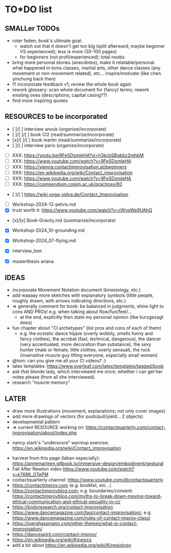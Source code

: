 TO*DO list
====================================================================================================

SMALLer TODOs
------------------------------------------------------------------------
* roter faden; book's ultimate goal:
  * watch out that it doesn't get too big (split afterward; maybe beginner VS experienced); less is more (30-100 pages)
  * for beginners (not profi/experienced); total noobs
* bring more personal stories (anecdotes), make it relatable/personal. what happened in toms classes, martial arts, other dance classes (any movement or non-movement related), etc... inspire/motivate (like chen yinchung back then) 
* !!! incorporate feedback v1; review the whole book again
* rework glossary: scan whole document for (fancy) terms; rework existing ones (descriptions; capital casing??)
* find more inspiring quotes

RESOURCES to be incorporated
------------------------------------------------------------------------
* [ ]/[ ] interview anouk (organize/incorporate)
* [ ]/[ ]/[ ] book CI2 (read/summarize/incorporate)
* [x]/[ ]/[ ] book martin (read/summarize/incorporate)
* [ ]/[ ] interview paris (organize/incorporate)
* [ ] XXX: https://youtu.be/9FeSDsmIeHA?si=h3kcbSBgbbz2mhbM
* [ ] XXX: https://www.youtube.com/watch?v=9FeSDsmIeHA
* [ ] XXX: https://vienna.contactimprovisation.at/beginners
* [ ] XXX: https://en.wikipedia.org/wiki/Contact_improvisation
* [ ] XXX: https://www.youtube.com/watch?v=9FeSDsmIeHA
* [ ] XXX: https://compendium.copim.ac.uk/practices/60
* [ ]/[ ] https://wiki.yoga-vidya.de/Contact_Improvisation
* [ ] Workshop-2024-12-pelvis.md
* [x] trust worth it: https://www.youtube.com/watch?v=cWypWe9UAhQ
* [x]/[x] Book-Gravity.md (summarize/incorporate)
* [x] Workshop-2024_10-grounding.md
* [x] Workshop-2024_07-flying.md
* [x] interview_tom
* [x] masterthesis ariana


IDEAS
------------------------------------------------------------------------
* incorporate Movement Notation document (kinesiology, etc.)
* add waaaay more sketches with explanatory symbols (little people, roughly drawn, with arrows indicating directions, etc.)
* => generally comment for book: be balanced in judgments, shine light to cons AND PROs! e.g. when talking about flow/fun/feel/...
  * at the end, explicitly then state my personal opinion (like kurzgesagt does)
* fun chapter about "CI archetypes" (list pros and cons of each of them)
  * e.g. the ecstatic dance hippie (overly wobbly, smells funny and fancy clothes), the acrobat (fast, technical, dangerous), the dancer (very accentuated, more decoration than substance), the sexy hunter (male or female; little clothes, overly sensual), the rock (insensitive muscle guy lifting everyone, especially small women)
* @tom: can you give me all your CI videos? :)
* latex templates: https://www.overleaf.com/latex/templates/tagged/book
* ask that blonde lady, which interviewed me once; whether i can get her notes please (from all she interviewed).
* research "muscle memory"

LATER
------------------------------------------------------------------------
* draw more illustrations (movement, explanations; not only cover images)
* add more drawings of vectors (for push/pull/yield... 2 objects)
* developmental pattern
* => current RESOURCE working on: https://contactquarterly.com/contact-improvisation/about/index.php
- nancy stark's "underscore" warmup exercise: https://en.wikipedia.org/wiki/Contact_improvisation
* harvest from this page (laban especially): https://annemarleen.gitbook.io/immersive-design/embodiment/gestural
* Fall After Newton video https://www.youtube.com/watch?v=k768K_OTePM
* contactquarterly channel: https://www.youtube.com/@contactquarterly
* https://contactimprov.com (e.g. booklist, etc...)
* https://contactimprovblog.com; e.g. boundaries/consent: https://contactimprovblog.com/myths-to-break-down-moving-toward-ethical-communication-and-ethical-sexuality-in-ci/
* https://bodyresearch.org/contact-improvisation
* https://www.dancemagazine.com/tag/contact-improvisation/; e.g. https://www.dancemagazine.com/rules-of-contact-improv-class/
* https://joerghassmann.com/other-themes/what-is-contact-improvisation/
* https://dancespirit.com/contact-improv/
* https://en.wikipedia.org/wiki/Kinesics
* add a bit about https://en.wikipedia.org/wiki/Kinesiology
